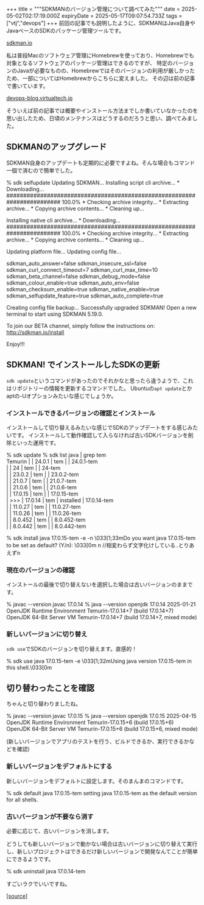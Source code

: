 +++
title = """SDKMANのバージョン管理について調べてみた"""
date = 2025-05-02T02:17:19.000Z
expiryDate = 2025-05-17T09:07:54.733Z
tags = ["vtj","devops"]
+++
前回の記事でも説明したように、SDKMANはJava自身やJavaベースのSDKのパッケージ管理ツールです。

[sdkman.io](https://sdkman.io/)

私は普段Macのソフトウェア管理にHomebrewを使っており、Homebrewでも対象となるソフトウェアのパッケージ管理はできるのですが、 特定のバージョンのJavaが必要なものの、Homebrewではそのバージョンの利用が厳しかったため、一部についてはHomebrewからこちらに変えました。 その辺は前の記事で書いています。

[devops-blog.virtualtech.jp](https://devops-blog.virtualtech.jp/entry/20250212/1739320607)

そういえば前の記事では概要やインストール方法までしか書いていなかったのを思い出したため、日頃のメンテナンスはどうするのだろうと思い、調べてみました。

SDKMANのアップグレード
--------------

SDKMAN自身のアップデートも定期的に必要ですよね。そんな場合もコマンド一個で済むので簡単でした。

% sdk selfupdate
Updating SDKMAN...
Installing script cli archive...
\* Downloading...
######################################################################## 100.0%
\* Checking archive integrity...
\* Extracting archive...
\* Copying archive contents...
\* Cleaning up...

Installing native cli archive...
\* Downloading...
######################################################################## 100.0%
\* Checking archive integrity...
\* Extracting archive...
\* Copying archive contents...
\* Cleaning up...

Updating platform file...
Updating config file...

sdkman\_auto\_answer=false
sdkman\_insecure\_ssl=false
sdkman\_curl\_connect\_timeout=7
sdkman\_curl\_max\_time=10
sdkman\_beta\_channel=false
sdkman\_debug\_mode=false
sdkman\_colour\_enable=true
sdkman\_auto\_env=false
sdkman\_checksum\_enable=true
sdkman\_native\_enable=true
sdkman\_selfupdate\_feature=true
sdkman\_auto\_complete=true

Creating config file backup...
Successfully upgraded SDKMAN!
Open a new terminal to start using SDKMAN 5.19.0.

To join our BETA channel, simply follow the instructions on:
   http://sdkman.io/install

Enjoy!!!

SDKMAN! でインストールしたSDKの更新
-----------------------

`sdk update`というコマンドがあったのでそれかなと思ったら違うようで、これはリポジトリーの情報を更新するコマンドでした。 Ubuntuの`apt update`とかaptの-Uオプションみたいな感じでしょうか。

### インストールできるバージョンの確認とインストール

インストールして切り替えるみたいな感じでSDKのアップデートをする感じみたいです。 インストールして動作確認して入らなければ古いSDKバージョンを削除といった運用です。

% sdk update
% sdk list java | grep tem   
 Temurin       |     | 24.0.1       | tem     |            | 24.0.1-tem          
               |     | 24           | tem     |            | 24-tem              
               |     | 23.0.2       | tem     |            | 23.0.2-tem          
               |     | 21.0.7       | tem     |            | 21.0.7-tem          
               |     | 21.0.6       | tem     |            | 21.0.6-tem          
               |     | 17.0.15      | tem     |            | 17.0.15-tem         
               | >>> | 17.0.14      | tem     | installed  | 17.0.14-tem         
               |     | 11.0.27      | tem     |            | 11.0.27-tem         
               |     | 11.0.26      | tem     |            | 11.0.26-tem         
               |     | 8.0.452      | tem     |            | 8.0.452-tem         
               |     | 8.0.442      | tem     |            | 8.0.442-tem

% sdk install java 17.0.15-tem
-e -n \\033\[1;33mDo you want java 17.0.15-tem to be set as default? (Y/n): \\033\[0m n  //相変わらず文字化けしている..とりあえずn

### 現在のバージョンの確認

インストールの最後で切り替えないを選択した場合は古いバージョンのままです。

% javac --version
javac 17.0.14
% java --version
openjdk 17.0.14 2025-01-21
OpenJDK Runtime Environment Temurin-17.0.14+7 (build 17.0.14+7)
OpenJDK 64-Bit Server VM Temurin-17.0.14+7 (build 17.0.14+7, mixed mode)

### 新しいバージョンに切り替え

`sdk use`でSDKのバージョンを切り替えます。直感的！

% sdk use java 17.0.15-tem
-e \\033\[1;32mUsing java version 17.0.15-tem in this shell.\\033\[0m

切り替わったことを確認
-----------

ちゃんと切り替わりましたね。

% javac --version
javac 17.0.15
% java --version
openjdk 17.0.15 2025-04-15
OpenJDK Runtime Environment Temurin-17.0.15+6 (build 17.0.15+6)
OpenJDK 64-Bit Server VM Temurin-17.0.15+6 (build 17.0.15+6, mixed mode)

(新しいバージョンでアプリのテストを行う、ビルドできるか、実行できるかなどを確認)

### 新しいバージョンをデフォルトにする

新しいバージョンをデフォルトに設定します。そのまんまのコマンドです。

% sdk default java 17.0.15-tem
setting java 17.0.15-tem as the default version for all shells.

### 古いバージョンが不要なら消す

必要に応じて、古いバージョンを消します。

どうしても新しいバージョンで動かない場合は古いバージョンに切り替えて実行し、新しいプロジェクトはできるだけ新しいバージョンで開発なんてことが簡単にできるようです。

% sdk uninstall java 17.0.14-tem

すごいラクでいいですね。

[[source]](https://devops-blog.virtualtech.jp/entry/20250502/1746152239)
